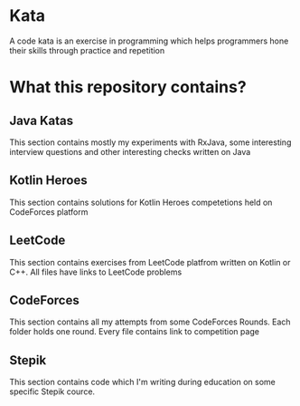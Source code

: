 # Kata
A code kata is an exercise in programming which helps programmers hone their skills through practice and repetition

# What this repository contains?

## Java Katas
This section contains mostly my experiments with RxJava, some interesting interview questions and other interesting checks written on Java

## Kotlin Heroes
This section contains solutions for Kotlin Heroes competetions held on CodeForces platform

## LeetCode
This section contains exercises from LeetCode platfrom written on Kotlin or C++. All files have links to LeetCode problems

## CodeForces
This section contains all my attempts from some CodeForces Rounds. Each folder holds one round. Every file contains link to competition page

## Stepik
This section contains code which I'm writing during education on some specific Stepik cource.
